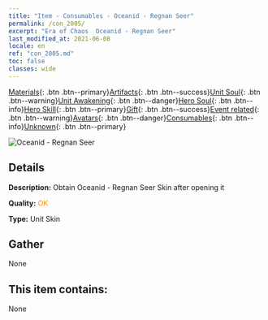 ```yaml
---
title: "Item - Consumables - Oceanid - Regnan Seer"
permalink: /con_2005/
excerpt: "Era of Chaos  Oceanid - Regnan Seer"
last_modified_at: 2021-06-08
locale: en
ref: "con_2005.md"
toc: false
classes: wide
---
```

 [Materials](/Items/){: .btn .btn--primary}[Artifacts](/Items/Artifacts/){: .btn .btn--success}[Unit Soul](/Items/UnitSoul/){: .btn .btn--warning}[Unit Awakening](/Items/UnitAwakening/){: .btn .btn--danger}[Hero Soul](/Items/HeroSoul/){: .btn .btn--info}[Hero Skill](/Items/HeroSkill/){: .btn .btn--primary}[Gift](/Items/Gift/){: .btn .btn--success}[Event related](/Items/Events/){: .btn .btn--warning}[Avatars](/Items/Avatars/){: .btn .btn--danger}[Consumables](/Items/Consumables/){: .btn .btn--info}[Unknown](/Items/Unknown/){: .btn .btn--primary}

 ![Oceanid - Regnan Seer](/images/u/ti_haihoupifu2.jpg)

## Details
 **Description:** Obtain Oceanid - Regnan Seer Skin after opening it

 **Quality:** <span style="color: #FF8C00">OK</span>

 **Type:** Unit Skin

## Gather

  None

## This item contains:

  None


